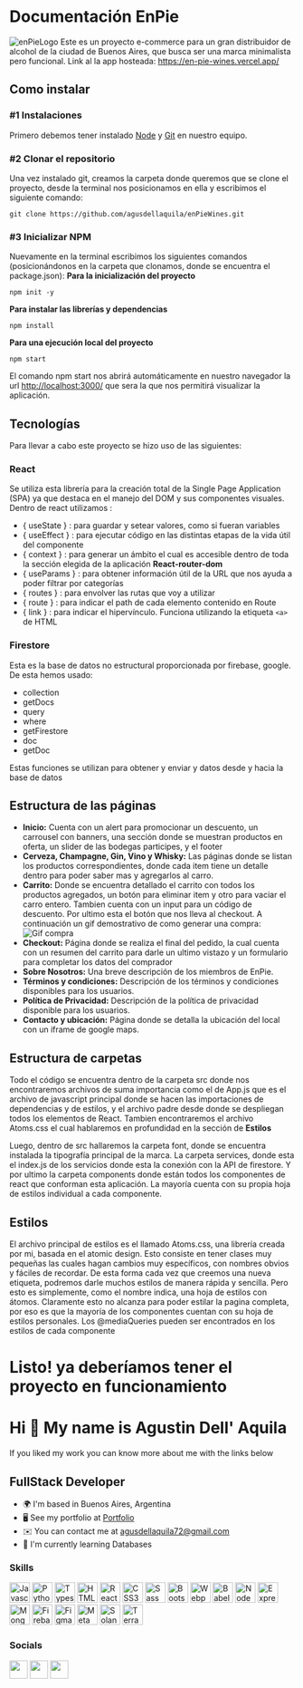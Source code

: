# Documentación EnPie
![enPieLogo](https://i.imgur.com/ir2AYXf.png)
Este es un proyecto e-commerce para un gran distribuidor de alcohol de la ciudad de Buenos Aires, que busca ser una marca minimalista pero funcional.
Link al la app hosteada: https://en-pie-wines.vercel.app/
## Como instalar
### #1 Instalaciones
Primero debemos tener instalado [Node](https://nodejs.org/es/) y [Git](https://git-scm.com/downloads) en nuestro equipo. 
### #2 Clonar el repositorio
Una vez instalado git,  creamos la carpeta donde queremos que se clone el proyecto, desde la terminal nos posicionamos en ella y escribimos el siguiente comando:

    git clone https://github.com/agusdellaquila/enPieWines.git

### #3 Inicializar NPM
Nuevamente en la terminal escribimos los siguientes comandos (posicionándonos en la carpeta que clonamos, donde se encuentra el package.json):
**Para la inicialización del proyecto**

    npm init -y

**Para instalar las librerías y dependencias**

    npm install

**Para una ejecución local del proyecto**

    npm start

El comando npm start nos abrirá automáticamente en nuestro navegador la url [http://localhost:3000/](http://localhost:3000/) que sera la que nos permitirá visualizar la aplicación.
## Tecnologías
Para llevar a cabo este proyecto se hizo uso de las siguientes:
### React
Se utiliza esta librería para la creación total de la Single Page Application (SPA) ya que destaca en el manejo del DOM y sus componentes visuales.
Dentro de react utilizamos : 
+ { useState } : para guardar y setear valores, como si fueran variables 
+ { useEffect } : para ejecutar código en las distintas etapas de la vida útil del componente
+ { context } : para generar un ámbito el cual es accesible dentro de toda la sección elegida de la aplicación
**React-router-dom**
+ { useParams } : para obtener información útil de la URL que nos ayuda a poder filtrar por categorías
+ { routes } : para envolver las rutas que voy a utilizar
+ { route } : para indicar el path de cada elemento contenido en Route 
+ { link } : para indicar el hipervínculo. Funciona utilizando la etiqueta `<a>` de HTML
 ### Firestore
 Esta es la base de datos no estructural proporcionada por firebase, google.
 De esta hemos usado: 
+   collection
+   getDocs
+   query
+  where
+  getFirestore
+  doc
+  getDoc

Estas funciones se utilizan para obtener y enviar y datos desde y hacia la base de datos
## Estructura de las páginas
+ **Inicio:** Cuenta con un alert para promocionar un descuento, un carrousel con banners, una sección donde se muestran productos en oferta, un slider de las bodegas participes, y el footer
+ **Cerveza, Champagne, Gin, Vino y Whisky:** Las páginas donde se listan los productos correspondientes, donde cada item tiene un detalle dentro para poder saber mas y agregarlos al carro.
+  **Carrito:** Donde se encuentra detallado el carrito con todos los productos agregados, un botón para eliminar item y otro para vaciar el carro entero. Tambien cuenta con un input para un código de descuento. Por ultimo esta el botón que nos lleva al checkout.
A continuación un gif demostrativo de como generar una compra:
![Gif compra](https://i.imgur.com/G2Zpv63.gif)
+ **Checkout:** Página donde se realiza el final del pedido, la cual cuenta con un resumen del carrito para darle un ultimo vistazo y un formulario para completar los datos del comprador
+ **Sobre Nosotros:** Una breve descripción de los miembros de EnPie.
+ **Términos y condiciones:** Descripción de los términos y condiciones disponibles para los usuarios.
+ **Política de Privacidad:** Descripción de la política de privacidad disponible para los usuarios.
+ **Contacto y ubicación:** Página donde se detalla la ubicación del local con un iframe de google maps.
 
## Estructura de carpetas
Todo el código se encuentra dentro de la carpeta src donde nos encontraremos archivos de suma importancia  como el de App.js que es el archivo de javascript principal donde se hacen las importaciones de dependencias y de estilos, y el archivo padre desde donde se despliegan todos los elementos de React.
Tambien encontraremos el archivo Atoms.css el cual hablaremos en profundidad en la sección de  **Estilos** 

Luego, dentro de src hallaremos la carpeta font, donde se encuentra instalada la tipografía principal de la marca. La carpeta services, donde esta el index.js de los servicios donde esta la conexión con la API de firestore. Y por ultimo la carpeta components donde están todos los componentes de react que conforman esta aplicación. La mayoría cuenta con su propia hoja de estilos individual a cada componente.
## Estilos
El archivo principal de estilos es el llamado Atoms.css, una librería creada por mi, basada en el atomic design. Esto consiste en tener clases muy pequeñas las cuales hagan cambios muy específicos, con nombres obvios y fáciles de recordar. De esta forma cada vez que creemos una nueva etiqueta, podremos darle muchos estilos de manera rápida y sencilla. Pero esto es simplemente, como el nombre indica, una hoja de estilos con átomos. Claramente esto no alcanza para poder estilar la pagina completa, por eso es que la mayoría de los componentes cuentan con su hoja de estilos personales. 
Los @mediaQueries pueden ser encontrados en los estilos de cada componente

# Listo! ya deberíamos tener el proyecto en funcionamiento

Hi 👋 My name is Agustin Dell' Aquila
=====================================
If you liked my work you can know more about me with the links below

FullStack Developer
-------------------
* 🌍  I'm based in Buenos Aires, Argentina
* 🖥️  See my portfolio at [Portfolio](http://agusdellaquila.github.io/acu-web-portfolio/)
* ✉️  You can contact me at [agusdellaquila72@gmail.com](mailto:agusdellaquila72@gmail.com)
* 🧠  I'm currently learning Databases
### Skills
<p align="left">
<a href="https://developer.mozilla.org/en-US/docs/Web/JavaScript" target="_blank" rel="noreferrer"><img src="https://raw.githubusercontent.com/danielcranney/readme-generator/main/public/icons/skills/javascript-colored.svg" width="36" height="36" alt="Javascript" /></a>
<a href="https://www.python.org/" target="_blank" rel="noreferrer"><img src="https://raw.githubusercontent.com/danielcranney/readme-generator/main/public/icons/skills/python-colored.svg" width="36" height="36" alt="Python" /></a>
<a href="https://www.typescriptlang.org/" target="_blank" rel="noreferrer"><img src="https://raw.githubusercontent.com/danielcranney/readme-generator/main/public/icons/skills/typescript-colored.svg" width="36" height="36" alt="Typescript" /></a>
<a href="https://developer.mozilla.org/en-US/docs/Glossary/HTML5" target="_blank" rel="noreferrer"><img src="https://raw.githubusercontent.com/danielcranney/readme-generator/main/public/icons/skills/html5-colored.svg" width="36" height="36" alt="HTML5" /></a>
<a href="https://reactjs.org/" target="_blank" rel="noreferrer"><img src="https://raw.githubusercontent.com/danielcranney/readme-generator/main/public/icons/skills/react-colored.svg" width="36" height="36" alt="React" /></a>
<a href="https://www.w3.org/TR/CSS/#css" target="_blank" rel="noreferrer"><img src="https://raw.githubusercontent.com/danielcranney/readme-generator/main/public/icons/skills/css3-colored.svg" width="36" height="36" alt="CSS3" /></a>
<a href="https://sass-lang.com/" target="_blank" rel="noreferrer"><img src="https://raw.githubusercontent.com/danielcranney/readme-generator/main/public/icons/skills/sass-colored.svg" width="36" height="36" alt="Sass" /></a>
<a href="https://getbootstrap.com/" target="_blank" rel="noreferrer"><img src="https://raw.githubusercontent.com/danielcranney/readme-generator/main/public/icons/skills/bootstrap-colored.svg" width="36" height="36" alt="Bootstrap" /></a>
<a href="https://webpack.js.org/" target="_blank" rel="noreferrer"><img src="https://raw.githubusercontent.com/danielcranney/readme-generator/main/public/icons/skills/webpack-colored.svg" width="36" height="36" alt="Webpack" /></a>
<a href="https://babeljs.io/" target="_blank" rel="noreferrer"><img src="https://raw.githubusercontent.com/danielcranney/readme-generator/main/public/icons/skills/babel-colored.svg" width="36" height="36" alt="Babel" /></a>
<a href="https://nodejs.org/en/" target="_blank" rel="noreferrer"><img src="https://raw.githubusercontent.com/danielcranney/readme-generator/main/public/icons/skills/nodejs-colored.svg" width="36" height="36" alt="NodeJS" /></a>
<a href="https://expressjs.com/" target="_blank" rel="noreferrer"><img src="https://raw.githubusercontent.com/danielcranney/readme-generator/main/public/icons/skills/express-colored.svg" width="36" height="36" alt="Express" /></a>
<a href="https://www.mongodb.com/" target="_blank" rel="noreferrer"><img src="https://raw.githubusercontent.com/danielcranney/readme-generator/main/public/icons/skills/mongodb-colored.svg" width="36" height="36" alt="MongoDB" /></a>
<a href="https://firebase.google.com/" target="_blank" rel="noreferrer"><img src="https://raw.githubusercontent.com/danielcranney/readme-generator/main/public/icons/skills/firebase-colored.svg" width="36" height="36" alt="Firebase" /></a>
<a href="https://www.figma.com/" target="_blank" rel="noreferrer"><img src="https://raw.githubusercontent.com/danielcranney/readme-generator/main/public/icons/skills/figma-colored.svg" width="36" height="36" alt="Figma" /></a>
<a href="https://metamask.io/" target="_blank" rel="noreferrer"><img src="https://raw.githubusercontent.com/danielcranney/readme-generator/main/public/icons/skills/metamask-colored.svg" width="36" height="36" alt="MetaMask" /></a>
<a href="https://solana.com/" target="_blank" rel="noreferrer"><img src="https://raw.githubusercontent.com/danielcranney/readme-generator/main/public/icons/skills/solana-colored.svg" width="36" height="36" alt="Solana" /></a>
<a href="https://www.terra.money/" target="_blank" rel="noreferrer"><img src="https://raw.githubusercontent.com/danielcranney/readme-generator/main/public/icons/skills/terra-colored.svg" width="36" height="36" alt="Terra" /></a>
</p>

### Socials
<p align="left"> <a href="https://www.github.com/agusdellaquila" target="_blank" rel="noreferrer"><img src="https://raw.githubusercontent.com/danielcranney/readme-generator/main/public/icons/socials/github.svg" width="32" height="32" /></a> <a href="https://www.linkedin.com/in/agustin-dell-aquila-a5b2451b2/" target="_blank" rel="noreferrer"><img src="https://raw.githubusercontent.com/danielcranney/readme-generator/main/public/icons/socials/linkedin.svg" width="32" height="32" /></a> <a href="https://www.twitter.com/acu__js" target="_blank" rel="noreferrer"><img src="https://raw.githubusercontent.com/danielcranney/readme-generator/main/public/icons/socials/twitter.svg" width="32" height="32" /></a></p>
